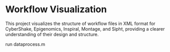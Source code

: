 # Workflow Visualization
This project visualizes the structure of workflow files in XML format for CyberShake, Epigenomics, Inspiral, Montage, and Sipht, providing a clearer understanding of their design and structure.

run dataprocess.m
